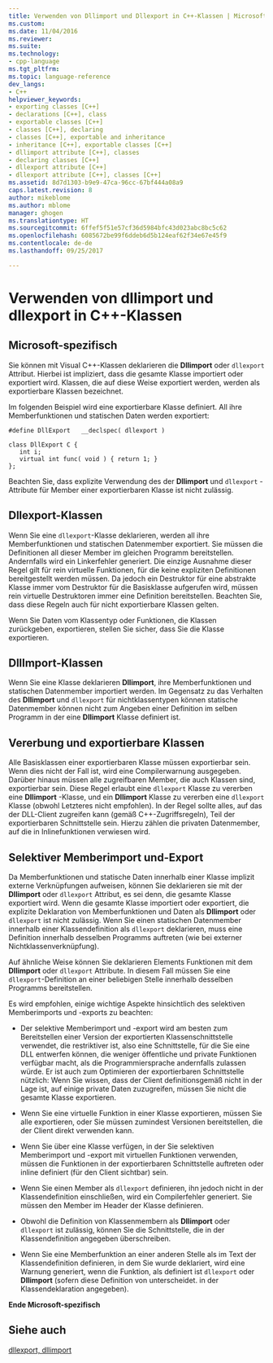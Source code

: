 ```yaml
---
title: Verwenden von Dllimport und Dllexport in C++-Klassen | Microsoft Docs
ms.custom: 
ms.date: 11/04/2016
ms.reviewer: 
ms.suite: 
ms.technology:
- cpp-language
ms.tgt_pltfrm: 
ms.topic: language-reference
dev_langs:
- C++
helpviewer_keywords:
- exporting classes [C++]
- declarations [C++], class
- exportable classes [C++]
- classes [C++], declaring
- classes [C++], exportable and inheritance
- inheritance [C++], exportable classes [C++]
- dllimport attribute [C++], classes
- declaring classes [C++]
- dllexport attribute [C++]
- dllexport attribute [C++], classes [C++]
ms.assetid: 8d7d1303-b9e9-47ca-96cc-67bf444a08a9
caps.latest.revision: 8
author: mikeblome
ms.author: mblome
manager: ghogen
ms.translationtype: HT
ms.sourcegitcommit: 6ffef5f51e57cf36d5984bfc43d023abc8bc5c62
ms.openlocfilehash: 6085672be99f6ddeb6d5b124eaf62f34e67e45f9
ms.contentlocale: de-de
ms.lasthandoff: 09/25/2017

---
```

# <a name="using-dllimport-and-dllexport-in-c-classes"></a>Verwenden von dllimport und dllexport in C++-Klassen
## <a name="microsoft-specific"></a>Microsoft-spezifisch  
 Sie können mit Visual C++-Klassen deklarieren die **Dllimport** oder `dllexport` Attribut. Hierbei ist impliziert, dass die gesamte Klasse importiert oder exportiert wird. Klassen, die auf diese Weise exportiert werden, werden als exportierbare Klassen bezeichnet.  
  
 Im folgenden Beispiel wird eine exportierbare Klasse definiert. All ihre Memberfunktionen und statischen Daten werden exportiert:  
  
```  
#define DllExport   __declspec( dllexport )  
  
class DllExport C {  
   int i;  
   virtual int func( void ) { return 1; }  
};  
```  
  
 Beachten Sie, dass explizite Verwendung des der **Dllimport** und `dllexport` -Attribute für Member einer exportierbaren Klasse ist nicht zulässig.  
  
##  <a name="_pluslang_using_dllimport_and_dllexport_in_c2b2bdllexportclasses"></a>Dllexport-Klassen  
 Wenn Sie eine `dllexport`-Klasse deklarieren, werden all ihre Memberfunktionen und statischen Datenmember exportiert. Sie müssen die Definitionen all dieser Member im gleichen Programm bereitstellen. Andernfalls wird ein Linkerfehler generiert. Die einzige Ausnahme dieser Regel gilt für rein virtuelle Funktionen, für die keine expliziten Definitionen bereitgestellt werden müssen. Da jedoch ein Destruktor für eine abstrakte Klasse immer vom Destruktor für die Basisklasse aufgerufen wird, müssen rein virtuelle Destruktoren immer eine Definition bereitstellen. Beachten Sie, dass diese Regeln auch für nicht exportierbare Klassen gelten.  
  
 Wenn Sie Daten vom Klassentyp oder Funktionen, die Klassen zurückgeben, exportieren, stellen Sie sicher, dass Sie die Klasse exportieren.  
  
##  <a name="_pluslang_dllexport_classesdllexportclasses"></a>DllImport-Klassen  
 Wenn Sie eine Klasse deklarieren **Dllimport**, ihre Memberfunktionen und statischen Datenmember importiert werden. Im Gegensatz zu das Verhalten des **Dllimport** und `dllexport` für nichtklassentypen können statische Datenmember können nicht zum Angeben einer Definition im selben Programm in der eine **Dllimport** Klasse definiert ist.  
  
##  <a name="_pluslang_using_dllimport_and_dllexport_in_c2b2binheritanceandexportableclasses"></a>Vererbung und exportierbare Klassen  
 Alle Basisklassen einer exportierbaren Klasse müssen exportierbar sein. Wenn dies nicht der Fall ist, wird eine Compilerwarnung ausgegeben. Darüber hinaus müssen alle zugreifbaren Member, die auch Klassen sind, exportierbar sein. Diese Regel erlaubt eine `dllexport` Klasse zu vererben eine **Dllimport** -Klasse, und ein **Dllimport** Klasse zu vererben eine `dllexport` Klasse (obwohl Letzteres nicht empfohlen). In der Regel sollte alles, auf das der DLL-Client zugreifen kann (gemäß C++-Zugriffsregeln), Teil der exportierbaren Schnittstelle sein. Hierzu zählen die privaten Datenmember, auf die in Inlinefunktionen verwiesen wird.  
  
##  <a name="_pluslang_using_dllimport_and_dllexport_in_c2b2bselectivememberimportexport"></a>Selektiver Memberimport und-Export  
 Da Memberfunktionen und statische Daten innerhalb einer Klasse implizit externe Verknüpfungen aufweisen, können Sie deklarieren sie mit der **Dllimport** oder `dllexport` Attribut, es sei denn, die gesamte Klasse exportiert wird. Wenn die gesamte Klasse importiert oder exportiert, die explizite Deklaration von Memberfunktionen und Daten als **Dllimport** oder `dllexport` ist nicht zulässig. Wenn Sie einen statischen Datenmember innerhalb einer Klassendefinition als `dllexport` deklarieren, muss eine Definition innerhalb desselben Programms auftreten (wie bei externer Nichtklassenverknüpfung).  
  
 Auf ähnliche Weise können Sie deklarieren Elements Funktionen mit dem **Dllimport** oder `dllexport` Attribute. In diesem Fall müssen Sie eine `dllexport`-Definition an einer beliebigen Stelle innerhalb desselben Programms bereitstellen.  
  
 Es wird empfohlen, einige wichtige Aspekte hinsichtlich des selektiven Memberimports und -exports zu beachten:  
  
-   Der selektive Memberimport und -export wird am besten zum Bereitstellen einer Version der exportierten Klassenschnittstelle verwendet, die restriktiver ist, also eine Schnittstelle, für die Sie eine DLL entwerfen können, die weniger öffentliche und private Funktionen verfügbar macht, als die Programmiersprache andernfalls zulassen würde. Er ist auch zum Optimieren der exportierbaren Schnittstelle nützlich: Wenn Sie wissen, dass der Client definitionsgemäß nicht in der Lage ist, auf einige private Daten zuzugreifen, müssen Sie nicht die gesamte Klasse exportieren.  
  
-   Wenn Sie eine virtuelle Funktion in einer Klasse exportieren, müssen Sie alle exportieren, oder Sie müssen zumindest Versionen bereitstellen, die der Client direkt verwenden kann.  
  
-   Wenn Sie über eine Klasse verfügen, in der Sie selektiven Memberimport und -export mit virtuellen Funktionen verwenden, müssen die Funktionen in der exportierbaren Schnittstelle auftreten oder inline definiert (für den Client sichtbar) sein.  
  
-   Wenn Sie einen Member als `dllexport` definieren, ihn jedoch nicht in der Klassendefinition einschließen, wird ein Compilerfehler generiert. Sie müssen den Member im Header der Klasse definieren.  
  
-   Obwohl die Definition von Klassenmembern als **Dllimport** oder `dllexport` ist zulässig, können Sie die Schnittstelle, die in der Klassendefinition angegeben überschreiben.  
  
-   Wenn Sie eine Memberfunktion an einer anderen Stelle als im Text der Klassendefinition definieren, in dem Sie wurde deklariert, wird eine Warnung generiert, wenn die Funktion, als definiert ist `dllexport` oder **Dllimport** (sofern diese Definition von unterscheidet. in der Klassendeklaration angegeben).  
  
**Ende Microsoft-spezifisch**  
  
## <a name="see-also"></a>Siehe auch  
 [dllexport, dllimport](../cpp/dllexport-dllimport.md)
